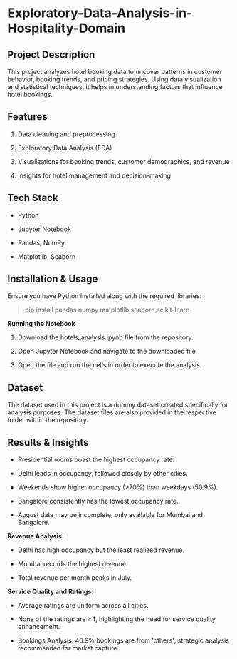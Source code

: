 # Exploratory-Data-Analysis-in-Hospitality-Domain

## Project Description

This project analyzes hotel booking data to uncover patterns in customer behavior, booking trends, and pricing strategies. Using data visualization and statistical techniques, it helps in understanding factors that influence hotel bookings.

## Features

1. Data cleaning and preprocessing

2. Exploratory Data Analysis (EDA)

3. Visualizations for booking trends, customer demographics, and revenue

4. Insights for hotel management and decision-making

## Tech Stack

- Python

- Jupyter Notebook

- Pandas, NumPy

- Matplotlib, Seaborn

## Installation & Usage


Ensure you have Python installed along with the required libraries:
> pip install pandas numpy matplotlib seaborn scikit-learn

**Running the Notebook**

1. Download the hotels_analysis.ipynb file from the repository.

2. Open Jupyter Notebook and navigate to the downloaded file.

3. Open the file and run the cells in order to execute the analysis.

## Dataset

The dataset used in this project is a dummy dataset created specifically for analysis purposes. The dataset files are also provided in the respective folder within the repository.

## Results & Insights

- Presidential rooms boast the highest occupancy rate.

- Delhi leads in occupancy, followed closely by other cities.

- Weekends show higher occupancy (>70%) than weekdays (50.9%).

- Bangalore consistently has the lowest occupancy rate.

- August data may be incomplete; only available for Mumbai and Bangalore.

**Revenue Analysis:**

- Delhi has high occupancy but the least realized revenue.

- Mumbai records the highest revenue.

- Total revenue per month peaks in July.

**Service Quality and Ratings:**

- Average ratings are uniform across all cities.

- None of the ratings are ≥4, highlighting the need for service quality enhancement.

- Bookings Analysis:  40.9% bookings are from 'others'; strategic analysis recommended for market capture.
